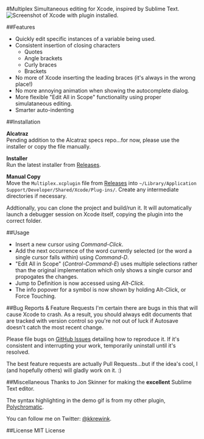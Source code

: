#Multiplex
Simultaneous editing for Xcode, inspired by Sublime Text.
![Screenshot of Xcode with plugin installed.](https://raw.githubusercontent.com/kolinkrewinkel/Multiplex/develop/Meta/Demo.gif?token=AAIySPhzw5iiBXC8SolkmLXckB_BXhujks5WLxWCwA%3D%3D)

##Features
- Quickly edit specific instances of a variable being used.
- Consistent insertion of closing characters
  - Quotes
  - Angle brackets
  - Curly braces
  - Brackets
- No more of Xcode inserting the leading braces (it's always in the wrong place!)
- No more annoying animation when showing the autocomplete dialog.
- More flexible "Edit All in Scope" functionality using proper simulataneous editing.
- Smarter auto-indenting

##Installation

**Alcatraz**  
Pending addition to the Alcatraz specs repo...for now, please use the installer or copy the file manually.

**Installer**  
Run the latest installer from [Releases](https://github.com/kolinkrewinkel/Multiplex/releases).

**Manual Copy**  
Move the `Multiplex.xcplugin` file from [Releases](https://github.com/kolinkrewinkel/Multiplex/releases) into `~/Library/Application Support/Developer/Shared/Xcode/Plug-ins/`. Create any intermediate directories if necessary.

Addtionally, you can clone the project and build/run it. It will automatically launch a debugger session on Xcode itself, copying the plugin into the correct folder.

##Usage

- Insert a new cursor using *Command-Click*.
- Add the next occurrence of the word currently selected (or the word a single cursor falls within) using *Command-D*.
- "Edit All in Scope" (*Control-Command-E*) uses multiple selections rather than the original implementation which only shows a single cursor and propogates the changes.
- Jump to Definition is now accessed using *Alt-Click*.
- The info popover for a symbol is now shown by holding Alt-Click, or Force Touching.

##Bug Reports & Feature Requests
I'm certain there are bugs in this that will cause Xcode to crash. As a result, you should always edit documents that are tracked with version control so you're not out of luck if Autosave doesn't catch the most recent change.

Please file bugs on [GitHub Issues](http://github.com/kolinkrewinkel/Multiplex/issues) detailing how to reproduce it. If it's consistent and interrupting your work, temporarily uninstall until it's resolved.

The best feature requests are actually Pull Requests...but if the idea's cool, I (and hopefully others) will gladly work on it. :)


##Miscellaneous
Thanks to Jon Skinner for making the **excellent** Sublime Text editor.

The syntax highlighting in the demo gif is from my other plugin, [Polychromatic](http://github.com/kolinkrewinkel/Polychromatic/).

You can follow me on Twitter: [@kkrewink](http://twitter.com/kkrewink).

##License
MIT License
